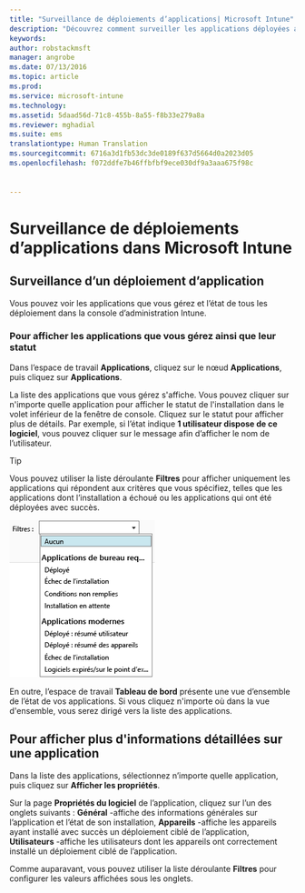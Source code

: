```yaml
---
title: "Surveillance de déploiements d’applications| Microsoft Intune"
description: "Découvrez comment surveiller les applications déployées avec Intune."
keywords: 
author: robstackmsft
manager: angrobe
ms.date: 07/13/2016
ms.topic: article
ms.prod: 
ms.service: microsoft-intune
ms.technology: 
ms.assetid: 5daad56d-71c8-455b-8a55-f8b33e279a8a
ms.reviewer: mghadial
ms.suite: ems
translationtype: Human Translation
ms.sourcegitcommit: 6716a3d1fb53dc3de0189f637d5664d0a2023d05
ms.openlocfilehash: f072ddfe7b46ffbfbf9ece030df9a3aaa675f98c


---
```



# Surveillance de déploiements d’applications dans Microsoft Intune

## Surveillance d’un déploiement d’application
Vous pouvez voir les applications que vous gérez et l’état de tous les déploiement dans la console d’administration Intune.

### Pour afficher les applications que vous gérez ainsi que leur statut
Dans l’espace de travail **Applications**, cliquez sur le nœud **Applications**, puis cliquez sur **Applications**.

La liste des applications que vous gérez s'affiche. Vous pouvez cliquer sur n'importe quelle application pour afficher le statut de l'installation dans le volet inférieur de la fenêtre de console. Cliquez sur le statut pour afficher plus de détails. Par exemple, si l’état indique **1 utilisateur dispose de ce logiciel**, vous pouvez cliquer sur le message afin d’afficher le nom de l’utilisateur.

> [!TIP]
> Vous pouvez utiliser la liste déroulante **Filtres** pour afficher uniquement les applications qui répondent aux critères que vous spécifiez, telles que les applications dont l’installation a échoué ou les applications qui ont été déployées avec succès.
> 
> ![Exemple de filtres d’application](./media/app-filters.png)

En outre, l’espace de travail **Tableau de bord** présente une vue d’ensemble de l’état de vos applications. Si vous cliquez n'importe où dans la vue d'ensemble, vous serez dirigé vers la liste des applications.

## Pour afficher plus d'informations détaillées sur une application
Dans la liste des applications, sélectionnez n’importe quelle application, puis cliquez sur **Afficher les propriétés**.

Sur la page **Propriétés du logiciel** de l’application, cliquez sur l’un des onglets suivants : **Général** -affiche des informations générales sur l’application et l’état de son installation, **Appareils** -affiche les appareils ayant installé avec succès un déploiement ciblé de l’application, **Utilisateurs** -affiche les utilisateurs dont les appareils ont correctement installé un déploiement ciblé de l’application.

Comme auparavant, vous pouvez utiliser la liste déroulante **Filtres** pour configurer les valeurs affichées sous les onglets.






<!--HONumber=Jul16_HO4-->


